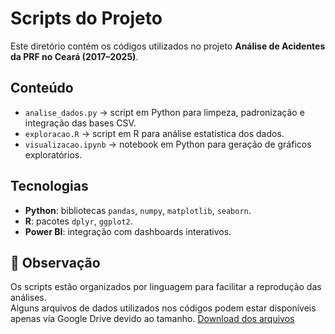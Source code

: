# Scripts do Projeto

Este diretório contém os códigos utilizados no projeto **Análise de Acidentes da PRF no Ceará (2017–2025)**.  

## Conteúdo
- `analise_dados.py` → script em Python para limpeza, padronização e integração das bases CSV.  
- `exploracao.R` → script em R para análise estatística dos dados.  
- `visualizacao.ipynb` → notebook em Python para geração de gráficos exploratórios.  

## Tecnologias
- **Python**: bibliotecas `pandas`, `numpy`, `matplotlib`, `seaborn`.  
- **R**: pacotes `dplyr`, `ggplot2`.  
- **Power BI**: integração com dashboards interativos.  

## 📌 Observação
Os scripts estão organizados por linguagem para facilitar a reprodução das análises.  
Alguns arquivos de dados utilizados nos códigos podem estar disponíveis apenas via Google Drive devido ao tamanho.
 [Download dos arquivos](https://drive.google.com/drive/folders/19hNWaZbTwfROd8NONk7_SSnCwUmaq5BA?usp=drive_link)  
